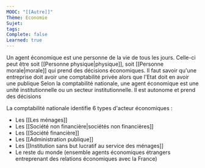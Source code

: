 ```yaml
---
MOOC: "[[Autre]]"
Thème: Economie
Sujet: 
tags: 
Complete: false
Learned: true
---
```

Un agent économique est une personne de la vie de tous les jours. Celle-ci peut être soit [[Personne physique|physique]], soit [[Personne morale|morale]] qui prend des décisions économiques.
Il faut savoir qu'une entreprise doit avoir une comptabilité privée alors que l'Etat doit en avoir une publique
Selon la comptabilité nationale, une agent économique est une unité institutionnelle ou un secteur institutionnelle. Il est autonome et prend des décisions

La comptabilité nationale identifie 6 types d'acteur économiques :

- Les [[Les ménages]]
- Les [[Société non financière|sociétés non financières]]
- Les [[Société financière]]
- Les [[Administration publique]]
- Les [[Institution sans but lucratif au service des ménages]]
- Le reste du monde (ensemble agents économiques étrangers entreprenant des relations économiques avec la France)









